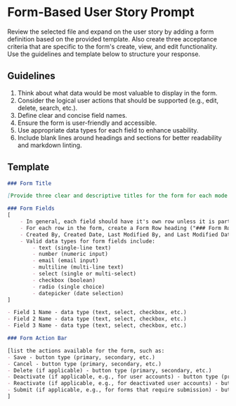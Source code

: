 # Form-Based User Story Prompt

Review the selected file and expand on the user story by adding a form definition based on the provided template. Also create three acceptance criteria that are specific to the form's create, view, and edit functionality. Use the guidelines and template below to structure your response.

## Guidelines

1. Think about what data would be most valuable to display in the form.
2. Consider the logical user actions that should be supported (e.g., edit, delete, search, etc.).
3. Define clear and concise field names.
4. Ensure the form is user-friendly and accessible.
5. Use appropriate data types for each field to enhance usability.
6. Include blank lines around headings and sections for better readability and markdown linting.

## Template

```markdown
### Form Title

[Provide three clear and descriptive titles for the form for each mode (create, view details, or edit), e.g., "Create New Customer," "View Customer Details," "Edit Customer."]

### Form Fields
[
    - In general, each field should have it's own row unless it is part of a logical group like "City," "State," and "Zip Code." or "First Name" and "Last Name" (where each is displayed as its own bullet).
    - For each row in the form, create a Form Row heading ("### Form Row 1").
    - Created By, Created Date, Last Modified By, and Last Modified Date should always be displayed as plain text.
    - Valid data types for form fields include:
        - text (single-line text)
        - number (numeric input)
        - email (email input)
        - multiline (multi-line text)
        - select (single or multi-select)
        - checkbox (boolean)
        - radio (single choice)
        - datepicker (date selection)
]

- Field 1 Name - data type (text, select, checkbox, etc.)
- Field 2 Name - data type (text, select, checkbox, etc.)
- Field 3 Name - data type (text, select, checkbox, etc.)

### Form Action Bar

[list the actions available for the form, such as:
- Save - button type (primary, secondary, etc.)
- Cancel - button type (primary, secondary, etc.)
- Delete (if applicable) - button type (primary, secondary, etc.)
- Deactivate (if applicable, e.g., for user accounts) - button type (primary, secondary, etc.)
- Reactivate (if applicable, e.g., for deactivated user accounts) - button type (primary, secondary, etc.)
- Submit (if applicable, e.g., for forms that require submission) - button type (primary, secondary, etc.)
]